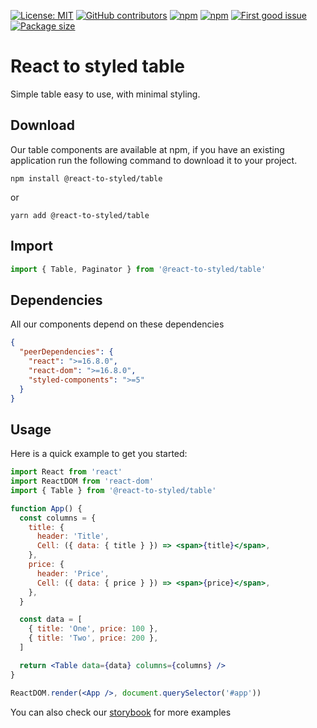 [![License: MIT](https://img.shields.io/npm/l/@react-to-styled/table)](https://github.com/react-to/react-to-styled/blob/main/LICENSE)
[![GitHub contributors](https://img.shields.io/github/contributors/react-to/react-to-styled)](https://github.com/react-to/react-to-styled/graphs/contributors)
[![npm](https://img.shields.io/npm/v/@react-to-styled/table)](https://www.npmjs.com/package/@react-to-styled/table)
[![npm](https://img.shields.io/npm/dm/@react-to-styled/table)](https://www.npmjs.com/package/@react-to-styled/table)
[![First good issue](https://img.shields.io/github/labels/react-to/react-to-styled/good%20first%20issue?label=Contribute)](https://github.com/react-to/react-to-styled/labels/good%20first%20issue)
[![Package size](https://img.shields.io/bundlephobia/min/@react-to-styled/table/latest)](https://www.npmjs.com/package/@react-to-styled/table)

# React to styled table

Simple table easy to use, with minimal styling.

## Download

Our table components are available at npm, if you have an existing application run the following command to download it to your project.

```
npm install @react-to-styled/table
```

or

```
yarn add @react-to-styled/table
```

## Import

```jsx
import { Table, Paginator } from '@react-to-styled/table'
```

## Dependencies

All our components depend on these dependencies

```json
{
  "peerDependencies": {
    "react": ">=16.8.0",
    "react-dom": ">=16.8.0",
    "styled-components": ">=5"
  }
}
```

## Usage

Here is a quick example to get you started:

```jsx
import React from 'react'
import ReactDOM from 'react-dom'
import { Table } from '@react-to-styled/table'

function App() {
  const columns = {
    title: {
      header: 'Title',
      Cell: ({ data: { title } }) => <span>{title}</span>,
    },
    price: {
      header: 'Price',
      Cell: ({ data: { price } }) => <span>{price}</span>,
    },
  }

  const data = [
    { title: 'One', price: 100 },
    { title: 'Two', price: 200 },
  ]

  return <Table data={data} columns={columns} />
}

ReactDOM.render(<App />, document.querySelector('#app'))
```

You can also check our [storybook](https://react-to.github.io/react-to-styled) for more examples

